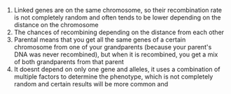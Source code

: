 1. Linked genes are on the same chromosome, so their recombination rate is not completely random and often tends to be lower depending on the distance on the chromosome
2. The chances of recombining depending on the distance from each other
3. Parental means that you get all the same genes of a certain chromosome from one of your grandparents (because your parent's DNA was never recombined), but when it is recombined, you get a mix of both grandparents from that parent
4. It doesnt depend on only one gene and alleles, it uses a combination of multiple factors to determine the phenotype, which is not completely random and certain results will be more common and 